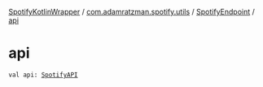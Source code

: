 [SpotifyKotlinWrapper](../../index.md) / [com.adamratzman.spotify.utils](../index.md) / [SpotifyEndpoint](index.md) / [api](./api.md)

# api

`val api: `[`SpotifyAPI`](../../com.adamratzman.spotify.main/-spotify-a-p-i/index.md)